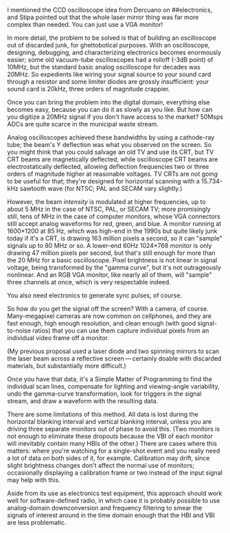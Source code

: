 I mentioned the CCD oscilloscope idea from Dercuano on ##electronics,
and Stipa pointed out that the whole laser mirror thing was far more
complex than needed.  You can just use a VGA monitor!

In more detail, the problem to be solved is that of building an
oscilloscope out of discarded junk, for ghettobotical purposes.  With
an oscilloscope, designing, debugging, and characterizing electronics
becomes enormously easier; some old vacuum-tube oscilloscopes had a
rolloff (-3dB point) of 10MHz, but the standard basic analog
oscilloscope for decades was 20MHz.  So expedients like wiring your
signal source to your sound card through a resistor and some limiter
diodes are grossly insufficient: your sound card is 20kHz, three
orders of magnitude crappier.

Once you can bring the problem into the digital domain, everything
else becomes easy, because you can do it as slowly as you like.  But
how can you digitize a 20MHz signal if you don't have access to the
market?  50Msps ADCs are quite scarce in the municipal waste stream.

Analog oscilloscopes achieved these bandwidths by using a cathode-ray
tube; the beam's Y deflection was what you observed on the screen.  So
you might think that you could salvage an old TV and use its CRT, but
TV CRT beams are magnetically deflected, while oscilloscope CRT beams
are electrostatically deflected, allowing deflection frequencies two
or three orders of magnitude higher at reasonable voltages.  TV CRTs
are not going to be useful for that; they're designed for horizontal
scanning with a 15.734-kHz sawtooth wave (for NTSC; PAL and SECAM vary
slightly.)

However, the beam *intensity* is modulated at higher frequencies, up
to about 5 MHz in the case of NTSC, PAL, or SECAM TV; more promisingly
still, tens of MHz in the case of computer monitors, whose VGA
connectors still accept analog waveforms for red, green, and blue.  A
monitor running at 1600×1200 at 85 Hz, which was high-end in the 1990s
but quite likely junk today if it's a CRT, is drawing 163 million
pixels a second, so it can "sample" signals up to 80 MHz or so.  A
lower-end 60Hz 1024×768 monitor is only drawing 47 million pixels per
second, but that's still enough for more than the 20 MHz for a basic
oscilloscope.  Pixel brightness is not linear in signal voltage, being
transformed by the "gamma curve", but it's not outrageously nonlinear.
And an RGB VGA monitor, like nearly all of them, will "sample" three
channels at once, which is very respectable indeed.

You also need electronics to generate sync pulses, of course.

So how do you get the signal off the screen?  With a camera, of
course.  Many-megapixel cameras are now common on cellphones, and they
are fast enough, high enough resolution, and clean enough (with good
signal-to-noise ratios) that you can use them capture individual
pixels from an individual video frame off a monitor.

(My previous proposal used a laser diode and two spinning mirrors to
scan the laser beam across a reflective screen — certainly doable with
discarded materials, but substantially more difficult.)

Once you have that data, it's a Simple Matter of Programming to find
the individual scan lines, compensate for lighting and viewing-angle
variability, undo the gamma-curve transformation, look for triggers in
the signal stream, and draw a waveform with the resulting data.

There are some limitations of this method.  All data is lost during
the horizontal blanking interval and vertical blanking interval,
unless you are driving three separate monitors out of phase to avoid
this.  (Two monitors is not enough to eliminate these dropouts because
the VBI of each monitor will inevitably contain many HBIs of the
other.)  There are cases where this matters: where you're watching for
a single-shot event and you really need a lot of data on both sides of
it, for example.  Calibration may drift, since slight brightness
changes don't affect the normal use of monitors; occasionally
displaying a calibration frame or two instead of the input signal may
help with this.

Aside from its use as electronics test equipment, this approach should
work well for software-defined radio, in which case it is probably
possible to use analog-domain downconversion and frequency filtering
to smear the signals of interest around in the time domain enough that
the HBI and VBI are less problematic.

